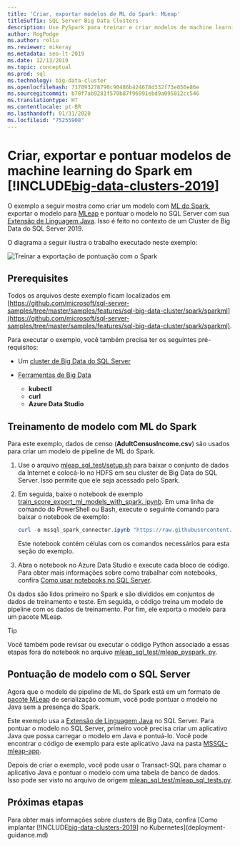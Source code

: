 ```yaml
---
title: 'Criar, exportar modelos de ML do Spark: MLeap'
titleSuffix: SQL Server Big Data Clusters
description: Use PySpark para treinar e criar modelos de machine learning com o Spark em Clusters de Big Data do SQL Server. Exporte com MLeap e, em seguida, pontue o modelo com Java no SQL Server.
author: RogPodge
ms.author: roliu
ms.reviewer: mikeray
ms.metadata: seo-lt-2019
ms.date: 12/13/2019
ms.topic: conceptual
ms.prod: sql
ms.technology: big-data-cluster
ms.openlocfilehash: 717093278790c90486b424678d332f73e056e86e
ms.sourcegitcommit: b78f7ab9281f570b87f96991ebd9a095812cc546
ms.translationtype: HT
ms.contentlocale: pt-BR
ms.lasthandoff: 01/31/2020
ms.locfileid: "75255908"
---
```

# <a name="create-export-and-score-spark-machine-learning-models-on-big-data-clusters-2019"></a>Criar, exportar e pontuar modelos de machine learning do Spark em [!INCLUDE[big-data-clusters-2019](../includes/ssbigdataclusters-ss-nover.md)]

O exemplo a seguir mostra como criar um modelo com [ML do Spark](https://spark.apache.org/docs/latest/ml-guide.html), exportar o modelo para [MLeap](http://mleap-docs.combust.ml/) e pontuar o modelo no SQL Server com sua [Extensão de Linguagem Java](../language-extensions/language-extensions-overview.md). Isso é feito no contexto de um Cluster de Big Data do SQL Server 2019.

O diagrama a seguir ilustra o trabalho executado neste exemplo:

![Treinar a exportação de pontuação com o Spark](./media/spark-create-machine-learning-model/train-score-export-with-spark.png)

## <a name="prerequisites"></a>Prerequisites

Todos os arquivos deste exemplo ficam localizados em [https://github.com/microsoft/sql-server-samples/tree/master/samples/features/sql-big-data-cluster/spark/sparkml](https://github.com/microsoft/sql-server-samples/tree/master/samples/features/sql-big-data-cluster/spark/sparkml).

Para executar o exemplo, você também precisa ter os seguintes pré-requisitos:

- Um [cluster de Big Data do SQL Server](deploy-get-started.md)

- [Ferramentas de Big Data](deploy-big-data-tools.md)
   - **kubectl**
   - **curl**
   - **Azure Data Studio**

## <a name="model-training-with-spark-ml"></a>Treinamento de modelo com ML do Spark

Para este exemplo, dados de censo (**AdultCensusIncome.csv**) são usados para criar um modelo de pipeline de ML do Spark.

1. Use o arquivo [mleap_sql_test/setup.sh](https://github.com/microsoft/sql-server-samples/blob/master/samples/features/sql-big-data-cluster/spark/sparkml/mleap_sql_test/setup.sh) para baixar o conjunto de dados da Internet e colocá-lo no HDFS em seu cluster de Big Data do SQL Server. Isso permite que ele seja acessado pelo Spark.

1. Em seguida, baixe o notebook de exemplo [train_score_export_ml_models_with_spark. ipynb](https://github.com/microsoft/sql-server-samples/blob/master/samples/features/sql-big-data-cluster/spark/sparkml/train_score_export_ml_models_with_spark.ipynb). Em uma linha de comando do PowerShell ou Bash, execute o seguinte comando para baixar o notebook de exemplo:

   ```PowerShell
   curl -o mssql_spark_connector.ipynb "https://raw.githubusercontent.com/microsoft/sql-server-samples/master/samples/features/sql-big-data-cluster/spark/sparkml/train_score_export_ml_models_with_spark.ipynb"
   ```

   Este notebook contém células com os comandos necessários para esta seção do exemplo.

1. Abra o notebook no Azure Data Studio e execute cada bloco de código. Para obter mais informações sobre como trabalhar com notebooks, confira [Como usar notebooks no SQL Server](notebooks-guidance.md).

Os dados são lidos primeiro no Spark e são divididos em conjuntos de dados de treinamento e teste. Em seguida, o código treina um modelo de pipeline com os dados de treinamento. Por fim, ele exporta o modelo para um pacote MLeap.

> [!TIP]
> Você também pode revisar ou executar o código Python associado a essas etapas fora do notebook no arquivo [mleap_sql_test/mleap_pyspark. py](https://github.com/microsoft/sql-server-samples/blob/master/samples/features/sql-big-data-cluster/spark/sparkml/mleap_sql_test/mleap_pyspark.py).

## <a name="model-scoring-with-sql-server"></a>Pontuação de modelo com o SQL Server

Agora que o modelo de pipeline de ML do Spark está em um formato de [pacote MLeap](http://mleap-docs.combust.ml/core-concepts/mleap-bundles.html) de serialização comum, você pode pontuar o modelo no Java sem a presença do Spark. 

Este exemplo usa a [Extensão de Linguagem Java](../language-extensions/language-extensions-overview.md) no SQL Server. Para pontuar o modelo no SQL Server, primeiro você precisa criar um aplicativo Java que possa carregar o modelo em Java e pontuá-lo. Você pode encontrar o código de exemplo para este aplicativo Java na pasta [MSSQL-mleap-app](https://github.com/microsoft/sql-server-samples/blob/master/samples/features/sql-big-data-cluster/spark/sparkml/mssql-mleap-app).

Depois de criar o exemplo, você pode usar o Transact-SQL para chamar o aplicativo Java e pontuar o modelo com uma tabela de banco de dados. Isso pode ser visto no arquivo de origem [mleap_sql_test/mleap_sql_tests.py](https://github.com/microsoft/sql-server-samples/blob/master/samples/features/sql-big-data-cluster/spark/sparkml/mleap_sql_test/mleap_sql_tests.py).

## <a name="next-steps"></a>Próximas etapas

Para obter mais informações sobre clusters de Big Data, confira [Como implantar [!INCLUDE[big-data-clusters-2019](../includes/ssbigdataclusters-ss-nover.md)] no Kubernetes](deployment-guidance.md)
